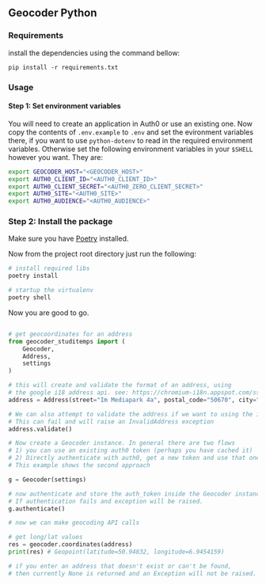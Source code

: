 ## Geocoder Python

### Requirements

install  the dependencies using the command bellow:

    pip install -r requirements.txt

### Usage

#### Step 1: Set environment variables

You will need to create an application in Auth0 or use an existing one.
Now copy the contents of `.env.example` to `.env` and set the evironment variables there, if you want to use `python-dotenv` to read in the required environment variables.
Otherwise set the following environment variables in your `$SHELL` however you want. They are:

```bash
export GEOCODER_HOST="<GEOCODER_HOST>"
export AUTH0_CLIENT_ID="<AUTH0_CLIENT_ID>"
export AUTH0_CLIENT_SECRET="<AUTH0_ZERO_CLIENT_SECRET>"
export AUTH0_SITE="<AUTH0_SITE>"
export AUTH0_AUDIENCE="<AUTH0_AUDIENCE>"
```

### Step 2: Install the package

Make sure you have [Poetry](https://python-poetry.org/docs/#installation) installed.

Now from the project root directory just run the following:

```bash
# install required libs
poetry install

# startup the virtualenv
poetry shell
```

Now you are good to go.

```python

# get geocoordinates for an address
from geocoder_studitemps import (
    Geocoder,
    Address,
    settings
)

# this will create and validate the format of an address, using
# the google i18 address api. see: https://chromium-i18n.appspot.com/ssl-address
address = Address(street="Im Mediapark 4a", postal_code="50670", city="Köln")

# We can also attempt to validate the address if we want to using the i18address API
# This can fail and will raise an InvalidAddress exception
address.validate()

# Now create a Geocoder instance. In general there are two flows
# 1) you can use an existing auth0 token (perhaps you have cached it)
# 2) Directly authenticate with auth0, get a new token and use that one.
# This example shows the second approach

g = Geocoder(settings)

# now authenticate and store the auth_token inside the Geocoder instance
# If authentication fails and exception will be raised.
g.authenticate()

# now we can make geocoding API calls

# get long/lat values
res = geocoder.coordinates(address)
print(res) # Geopoint(latitude=50.94832, longitude=6.9454159)

# if you enter an address that doesn't exist or can't be found,
# then currently None is returned and an Exception will not be raised.
```

